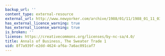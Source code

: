 ```yaml
---
backup_url: ''
content_type: external-resource
external_url: http://www.newyorker.com/archive/1988/01/11/1988_01_11_039_TNY_CARDS_000347432
has_external_licence_warning: true
has_external_license_warning: true
is_broken: ''
license: https://creativecommons.org/licenses/by-nc-sa/4.0/
title: Annals of Business, The Sweater Trade 1
uid: 8f7a939f-e2dd-4624-af6a-7a6ac091caf7
---
```


